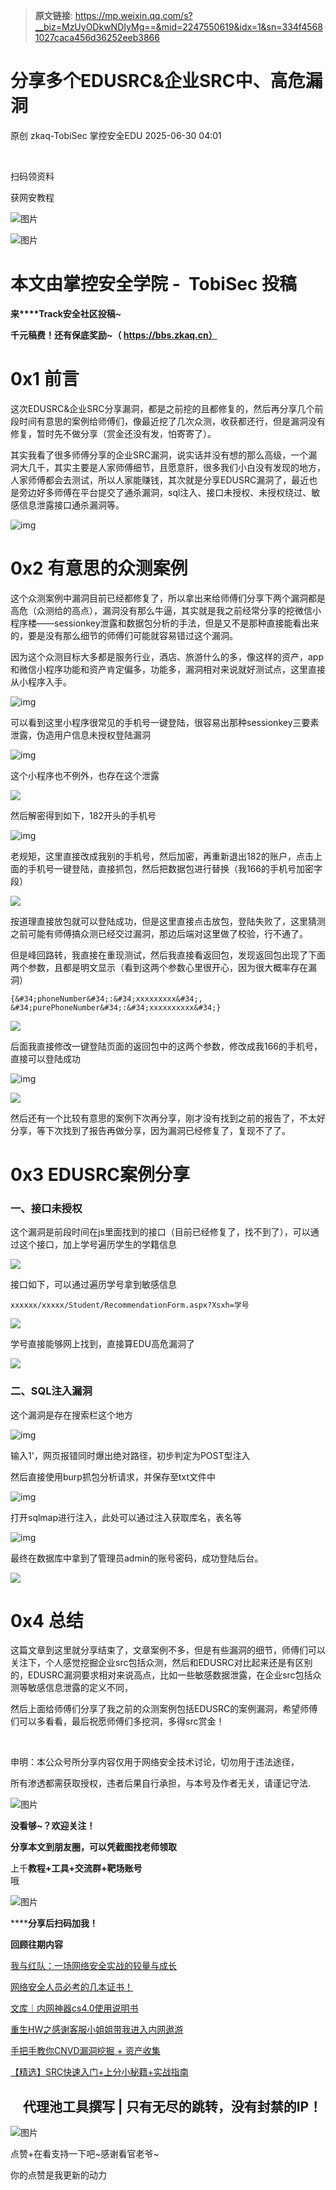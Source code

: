 > **原文链接**: https://mp.weixin.qq.com/s?__biz=MzUyODkwNDIyMg==&mid=2247550619&idx=1&sn=334f45681027caca456d36252eeb3866

#  分享多个EDUSRC&企业SRC中、高危漏洞  
原创 zkaq-TobiSec  掌控安全EDU   2025-06-30 04:01  
  
   
  
扫码领资料  
  
获网安教程  
  
![图片](https://mmbiz.qpic.cn/sz_mmbiz_png/BwqHlJ29vcrpvQG1VKMy1AQ1oVvUSeZYhLRYCeiaa3KSFkibg5xRjLlkwfIe7loMVfGuINInDQTVa4BibicW0iaTsKw/640?wx_fmt=other&from=appmsg&wxfrom=5&wx_lazy=1&wx_co=1&tp=webp "")  
  
  
![图片](https://mmbiz.qpic.cn/mmbiz_png/b96CibCt70iaaJcib7FH02wTKvoHALAMw4fchVnBLMw4kTQ7B9oUy0RGfiacu34QEZgDpfia0sVmWrHcDZCV1Na5wDQ/640?wx_fmt=other&wxfrom=5&wx_lazy=1&wx_co=1&tp=webp "")  
  
  
# 本文由掌控安全学院 -  TobiSec 投稿  
  
**来****Track安全社区投稿~**  
  
**千元稿费！还有保底奖励~（ https://bbs.zkaq.cn）**  
  
# 0x1 前言  
  
这次EDUSRC&企业SRC分享漏洞，都是之前挖的且都修复的，然后再分享几个前段时间有意思的案例给师傅们，像最近挖了几次众测，收获都还行，但是漏洞没有修复，暂时先不做分享（赏金还没有发，怕寄寄了）。  
  
其实我看了很多师傅分享的企业SRC漏洞，说实话并没有想的那么高级，一个漏洞大几千，其实主要是人家师傅细节，且愿意肝，很多我们小白没有发现的地方，人家师傅都会去测试，所以人家能赚钱，其次就是分享EDUSRC漏洞了，最近也是旁边好多师傅在平台提交了通杀漏洞，sql注入、接口未授权、未授权绕过、敏感信息泄露接口通杀漏洞等。  
  
![img](https://mmbiz.qpic.cn/sz_mmbiz_png/BwqHlJ29vcoMXCY1z24mYWia8CfshSjdnIdkaErvzASDMb5KR9jlnsgl0MFaeicViaoYPoO14fTIlBu6FtESk8aIQ/640?wx_fmt=png&from=appmsg "null")  
  
# 0x2 有意思的众测案例  
  
这个众测案例中漏洞目前已经都修复了，所以拿出来给师傅们分享下两个漏洞都是高危（众测给的高点），漏洞没有那么牛逼，其实就是我之前经常分享的挖微信小程序楼——sessionkey泄露和数据包分析的手法，但是又不是那种直接能看出来的，要是没有那么细节的师傅们可能就容易错过这个漏洞。  
  
因为这个众测目标大多都是服务行业，酒店、旅游什么的多，像这样的资产，app和微信小程序功能和资产肯定偏多，功能多，漏洞相对来说就好测试点，这里直接从小程序入手。  
  
![img](https://mmbiz.qpic.cn/sz_mmbiz_png/BwqHlJ29vcoMXCY1z24mYWia8CfshSjdnWagm6xaufUglLA2FeyVicNMAmG3cb3BTgsRr4sVEqlW7sYgzf8ibxm2A/640?wx_fmt=png&from=appmsg "null")  
  
  
可以看到这里小程序很常见的手机号一键登陆，很容易出那种sessionkey三要素泄露，伪造用户信息未授权登陆漏洞  
  
![img](https://mmbiz.qpic.cn/sz_mmbiz_png/BwqHlJ29vcoMXCY1z24mYWia8CfshSjdnuGBIfuWt1icYvvTSjASJwCJPw4DdWm8TN1rhcZRxWichoBAuO1r8doQw/640?wx_fmt=png&from=appmsg "null")  
  
  
这个小程序也不例外，也存在这个泄露  
  
![](https://mmbiz.qpic.cn/sz_mmbiz_png/BwqHlJ29vcoMXCY1z24mYWia8CfshSjdnWc3dGNDfyYeAU91pyT9ceo5KHS8LcUiaMibWqomrXvZNlYLrsnSCppmg/640?wx_fmt=png&from=appmsg "")  
  
  
然后解密得到如下，182开头的手机号  
  
![img](https://mmbiz.qpic.cn/sz_mmbiz_png/BwqHlJ29vcoMXCY1z24mYWia8CfshSjdnEibNu2Sz6WjPY8jd2qVibWPWXdwibQDdFZWpicL2dcW1UCmLu6eiaCcjHhQ/640?wx_fmt=png&from=appmsg "null")  
  
  
老规矩，这里直接改成我别的手机号，然后加密，再重新退出182的账户，点击上面的手机号一键登陆，直接抓包，然后把数据包进行替换（我166的手机号加密字段）  
  
![](https://mmbiz.qpic.cn/sz_mmbiz_png/BwqHlJ29vcoMXCY1z24mYWia8CfshSjdnf0p80znM30ib4af8VtHUd6Puv8fKfGeaLbTiaBia0yp7iazKWAozfqYmow/640?wx_fmt=png&from=appmsg "")  
  
按道理直接放包就可以登陆成功，但是这里直接点击放包，登陆失败了，这里猜测之前可能有师傅搞众测已经交过漏洞，那边后端对这里做了校验，行不通了。  
  
但是峰回路转，我直接在重现测试，然后我直接看返回包，发现返回包出现了下面两个参数，且都是明文显示（看到这两个参数心里很开心，因为很大概率存在漏洞）  

```
{&#34;phoneNumber&#34;:&#34;xxxxxxxxx&#34;,
&#34;purePhoneNumber&#34;:&#34;xxxxxxxxxx&#34;}
```

  
  
![](https://mmbiz.qpic.cn/sz_mmbiz_png/BwqHlJ29vcoMXCY1z24mYWia8CfshSjdnrXNib4p3zhNCvPe3ghbLNlgpHxibibic9eBKA6wYNRcuWzm953aOtX082w/640?wx_fmt=png&from=appmsg "")  
  
  
后面我直接修改一键登陆页面的返回包中的这两个参数，修改成我166的手机号，直接可以登陆成功  
  
![img](https://mmbiz.qpic.cn/sz_mmbiz_png/BwqHlJ29vcoMXCY1z24mYWia8CfshSjdnKaCZAjIOkZX66CrRG3BmLtJoSWiblDE7xgxMOFx8Xrkmu6y0ODkBmtw/640?wx_fmt=png&from=appmsg "null")  
  
  
![](https://mmbiz.qpic.cn/sz_mmbiz_png/BwqHlJ29vcoMXCY1z24mYWia8CfshSjdnNicTmQguxbiaTt9XjYBmu0nt4gcU6oOy46p7Z4WXeW3mRz7icgibY4Ajibw/640?wx_fmt=png&from=appmsg "")  
  
  
然后还有一个比较有意思的案例下次再分享，刚才没有找到之前的报告了，不太好分享，等下次找到了报告再做分享，因为漏洞已经修复了，复现不了了。  
# 0x3 EDUSRC案例分享  
### 一、接口未授权  
  
这个漏洞是前段时间在js里面找到的接口（目前已经修复了，找不到了），可以通过这个接口，加上学号遍历学生的学籍信息  
  
![](https://mmbiz.qpic.cn/sz_mmbiz_png/BwqHlJ29vcoMXCY1z24mYWia8CfshSjdnFTXUrFjytkxPnHCrq8MUeQ6YlBibvYv4AQIb59OYCUAXJ1QKdHKw7rQ/640?wx_fmt=png&from=appmsg "")  
  
  
接口如下，可以通过遍历学号拿到敏感信息  

```
xxxxxx/xxxxx/Student/RecommendationForm.aspx?Xsxh=学号
```

  
  
![](https://mmbiz.qpic.cn/sz_mmbiz_png/BwqHlJ29vcoMXCY1z24mYWia8CfshSjdneIDrugkrmRibL4K4uhv1KkKKItBhBKoibIiciaJBnbrRqQdI9lth7ZmbkA/640?wx_fmt=png&from=appmsg "")  
  
  
学号直接能够网上找到，直接算EDU高危漏洞了  
  
![](https://mmbiz.qpic.cn/sz_mmbiz_png/BwqHlJ29vcoMXCY1z24mYWia8CfshSjdnQh7zpZ6OSp6iabfs3xibWzzCol7hlBLyNJ8tMfyLGvGXdFgbsVugmYZg/640?wx_fmt=png&from=appmsg "")  
  
### 二、SQL注入漏洞  
  
这个漏洞是存在搜索栏这个地方  
  
![img](https://mmbiz.qpic.cn/sz_mmbiz_png/BwqHlJ29vcoMXCY1z24mYWia8CfshSjdnnAKM6TENPpGv4bWStXkPmxOJzlvjEXZuF6RHr6kzoBKn9PI6iaXq4BQ/640?wx_fmt=png&from=appmsg "null")  
  
  
输入1'，网页报错同时爆出绝对路径，初步判定为POST型注入  
  
然后直接使用burp抓包分析请求，并保存至txt文件中  
  
![img](https://mmbiz.qpic.cn/sz_mmbiz_png/BwqHlJ29vcoMXCY1z24mYWia8CfshSjdn1A7IamjXgXOSemNVmFkroibXBb6E9KkasPKCUNoeT49l3uzfEuD2bWA/640?wx_fmt=png&from=appmsg "null")  
  
  
打开sqlmap进行注入，此处可以通过注入获取库名，表名等  
  
![img](https://mmbiz.qpic.cn/sz_mmbiz_png/BwqHlJ29vcoMXCY1z24mYWia8CfshSjdnEb8RY7WSEj4j9syJtAfkTbvpTViblJlOYGia4t433tjnejR9NS2IC88g/640?wx_fmt=png&from=appmsg "null")  
  
  
最终在数据库中拿到了管理员admin的账号密码，成功登陆后台。  
  
![](https://mmbiz.qpic.cn/sz_mmbiz_png/BwqHlJ29vcoMXCY1z24mYWia8CfshSjdny0kxliagFBmPl1XDAItzibSr7IctEF9icqUNRNAPXo02J6Aicrv3zzl1lQ/640?wx_fmt=png&from=appmsg "")  
  
# 0x4 总结  
  
这篇文章到这里就分享结束了，文章案例不多，但是有些漏洞的细节，师傅们可以关注下，个人感觉挖掘企业src包括众测，然后和EDUSRC对比起来还是有区别的，EDUSRC漏洞要求相对来说高点，比如一些敏感数据泄露，在企业src包括众测等敏感信息泄露的定义不同，  
  
然后上面给师傅们分享了我之前的众测案例包括EDUSRC的案例漏洞，希望师傅们可以多看看，最后祝愿师傅们多挖洞，多得src赏金！  
  
   
  
申明：本公众号所分享内容仅用于网络安全技术讨论，切勿用于违法途径，  
  
所有渗透都需获取授权，违者后果自行承担，与本号及作者无关，请谨记守法.  
  
![图片](https://mmbiz.qpic.cn/mmbiz_gif/BwqHlJ29vcqJvF3Qicdr3GR5xnNYic4wHWaCD3pqD9SSJ3YMhuahjm3anU6mlEJaepA8qOwm3C4GVIETQZT6uHGQ/640?wx_fmt=gif&wxfrom=5&wx_lazy=1&tp=webp "")  
  
**没看够~？欢迎关注！**  
  
  
**分享本文到朋友圈，可以凭截图找老师领取**  
  
上千**教程+工具+交流群+靶场账号**  
哦  
  
![图片](https://mmbiz.qpic.cn/sz_mmbiz_png/BwqHlJ29vcrpvQG1VKMy1AQ1oVvUSeZYhLRYCeiaa3KSFkibg5xRjLlkwfIe7loMVfGuINInDQTVa4BibicW0iaTsKw/640?wx_fmt=other&from=appmsg&wxfrom=5&wx_lazy=1&wx_co=1&tp=webp "")  
  
******分享后扫码加我！**  
  
**回顾往期内容**  
  
[我与红队：一场网络安全实战的较量与成长](https://mp.weixin.qq.com/s?__biz=MzUyODkwNDIyMg==&mid=2247550558&idx=1&sn=589aa46a61b9ab02ab953ccb9539b1d3&scene=21#wechat_redirect)  
  
  
[网络安全人员必考的几本证书！](http://mp.weixin.qq.com/s?__biz=MzUyODkwNDIyMg==&mid=2247520349&idx=1&sn=41b1bcd357e4178ba478e164ae531626&chksm=fa6be92ccd1c603af2d9100348600db5ed5a2284e82fd2b370e00b1138731b3cac5f83a3a542&scene=21#wechat_redirect)  
  
  
[文库｜内网神器cs4.0使用说明书](http://mp.weixin.qq.com/s?__biz=MzUyODkwNDIyMg==&mid=2247519540&idx=1&sn=e8246a12895a32b4fc2909a0874faac2&chksm=fa6bf445cd1c7d53a207200289fe15a8518cd1eb0cc18535222ea01ac51c3e22706f63f20251&scene=21#wechat_redirect)  
  
  
[重生HW之感谢客服小姐姐带我进入内网遨游](https://mp.weixin.qq.com/s?__biz=MzUyODkwNDIyMg==&mid=2247549901&idx=1&sn=f7c9c17858ce86edf5679149cce9ae9a&scene=21#wechat_redirect)  
  
  
[手把手教你CNVD漏洞挖掘 + 资产收集](https://mp.weixin.qq.com/s?__biz=MzUyODkwNDIyMg==&mid=2247542576&idx=1&sn=d9f419d7a632390d52591ec0a5f4ba01&token=74838194&lang=zh_CN&scene=21#wechat_redirect)  
  
  
[【精选】SRC快速入门+上分小秘籍+实战指南](http://mp.weixin.qq.com/s?__biz=MzUyODkwNDIyMg==&mid=2247512593&idx=1&sn=24c8e51745added4f81aa1e337fc8a1a&chksm=fa6bcb60cd1c4276d9d21ebaa7cb4c0c8c562e54fe8742c87e62343c00a1283c9eb3ea1c67dc&scene=21#wechat_redirect)  
  
##     代理池工具撰写 | 只有无尽的跳转，没有封禁的IP！  
  
![图片](https://mmbiz.qpic.cn/mmbiz_gif/BwqHlJ29vcqJvF3Qicdr3GR5xnNYic4wHWaCD3pqD9SSJ3YMhuahjm3anU6mlEJaepA8qOwm3C4GVIETQZT6uHGQ/640?wx_fmt=gif&wxfrom=5&wx_lazy=1&tp=webp "")  
  
点赞+在看支持一下吧~感谢看官老爷~   
  
你的点赞是我更新的动力  
  
